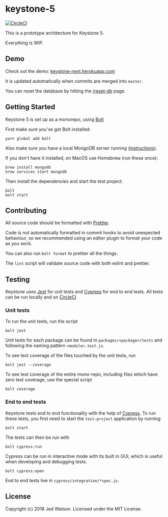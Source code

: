 # keystone-5

[![CircleCI](https://circleci.com/gh/keystonejs/keystone-5.svg?style=shield&circle-token=6b4c9e250b2b61403b64c9b66ab7f4de6b0b4dde)](https://circleci.com/gh/keystonejs/keystone-5)

This is a prototype architecture for Keystone 5.

Everything is WIP.

## Demo

Check out the demo: [keystone-next.herokuapp.com](http://keystone-next.herokuapp.com)

It is updated automatically when commits are merged into `master`.

You can reset the database by hitting the [/reset-db](http://keystone-next.herokuapp.com/reset-db)
page.

## Getting Started

Keystone 5 is set up as a monorepo, using [Bolt](http://boltpkg.com/)

First make sure you've got Bolt installed:

```
yarn global add bolt
```

Also make sure you have a local MongoDB server running ([instructions](https://docs.mongodb.com/getting-started/shell/installation/)).

If you don't have it installed, on MacOS use Homebrew (run these once):

```
brew install mongodb
brew services start mongodb
```

Then install the dependencies and start the test project:

```
bolt
bolt start
```

## Contributing

All source code should be formatted with [Prettier](https://github.com/prettier/prettier).

Code is not automatically formatted in commit hooks to avoid unexpected behaviour,
so we recommended using an editor plugin to format your code as you work.

You can also run `bolt format` to prettier all the things.

The `lint` script will validate source code with both eslint and prettier.

## Testing

Keystone uses [Jest](https://facebook.github.io/jest/) for unit tests and [Cypress](https://www.cypress.io/) for end to end tests. All tests can be run locally and on [CircleCI]((https://circleci.com/gh/keystonejs/keystone-5).)

### Unit tests

To run the unit tests, run the script

`bolt jest`

Unit tests for each package can be found in `packages/<package>/tests` and following the naming pattern `<module>.test.js`.

To see test coverage of the files touched by the unit tests, run

`bolt jest --coverage`

To see test coverage of the entire mono-repo, including files which have zero test coverage, use the special script

`bolt coverage`

### End to end tests

Keystone tests end to end functionality with the help of [Cypress](https://www.cypress.io/). To run these tests, you first need to start the `test-project` application by running

`bolt start`

The tests can then be run with

`bolt cypress:run`

Cypress can be run in interactive mode with its built in GUI, which is useful when developing and debugging tests.

`bolt cypress:open`

End to end tests live in `cypress/integration/*spec.js`.

###

## License

Copyright (c) 2018 Jed Watson. Licensed under the MIT License.
